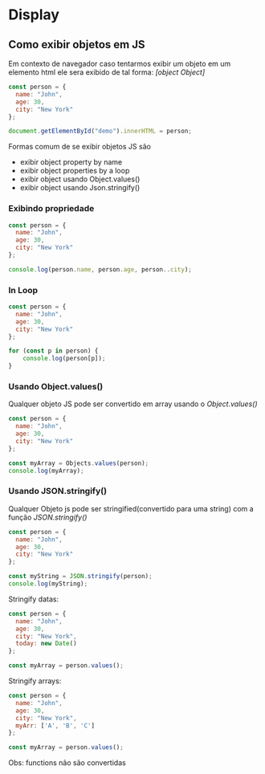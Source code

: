 # Display

## Como exibir objetos em JS
Em contexto de navegador caso tentarmos exibir um objeto em um elemento
html ele sera exibido de tal forma: *[object Object]*

~~~ javascript
const person = {
  name: "John",
  age: 30,
  city: "New York"
};

document.getElementById("demo").innerHTML = person;
~~~

Formas comum de se exibir objetos JS são
- exibir object property by name
- exibir object properties by a loop
- exibir object usando Object.values()
- exibir object usando Json.stringify()

### Exibindo propriedade
~~~ javascript
const person = {
  name: "John",
  age: 30,
  city: "New York"
};

console.log(person.name, person.age, person..city);
~~~

### In Loop

~~~ javascript
const person = {
  name: "John",
  age: 30,
  city: "New York"
};

for (const p in person) {
    console.log(person[p]);
}
~~~

### Usando Object.values()

Qualquer objeto JS pode ser convertido em array usando o *Object.values()*

~~~ javascript
const person = {
  name: "John",
  age: 30,
  city: "New York"
};

const myArray = Objects.values(person);
console.log(myArray);
~~~


### Usando JSON.stringify()

Qualquer Objeto js pode ser stringified(convertido para uma string) com a 
função *JSON.stringify()*

~~~ javascript
const person = {
  name: "John",
  age: 30,
  city: "New York"
};

const myString = JSON.stringify(person);
console.log(myString);
~~~

Stringify datas:
~~~ javascript
const person = {
  name: "John",
  age: 30,
  city: "New York",
  today: new Date()
};

const myArray = person.values();
~~~

Stringify arrays:
~~~ javascript
const person = {
  name: "John",
  age: 30,
  city: "New York",
  myArr: ['A', 'B', 'C']
};

const myArray = person.values();
~~~
Obs: functions não são convertidas